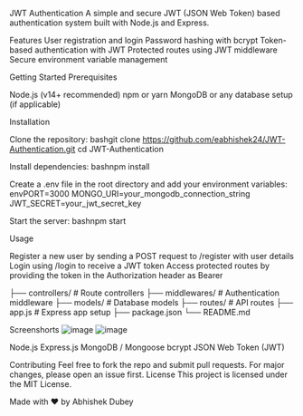 JWT Authentication A simple and secure JWT (JSON Web Token) based authentication system built with Node.js and Express. 

Features
User registration and login Password hashing with bcrypt Token-based authentication with JWT Protected routes using JWT middleware Secure environment variable management

Getting Started Prerequisites

Node.js (v14+ recommended) npm or yarn MongoDB or any database setup (if applicable)

Installation

Clone the repository: bashgit clone https://github.com/eabhishek24/JWT-Authentication.git cd JWT-Authentication

Install dependencies: bashnpm install

Create a .env file in the root directory and add your environment variables: envPORT=3000 MONGO_URI=your_mongodb_connection_string JWT_SECRET=your_jwt_secret_key

Start the server: bashnpm start

Usage

Register a new user by sending a POST request to /register with user details Login using /login to receive a JWT token Access protected routes by providing the token in the Authorization header as Bearer

├── controllers/      # Route controllers
├── middlewares/      # Authentication middleware
├── models/           # Database models
├── routes/           # API routes
├── app.js            # Express app setup
├── package.json
└── README.md

Screenshorts
![image](https://github.com/user-attachments/assets/3dd3819e-bdca-4401-a2bc-d1cb182142ba)
![image](https://github.com/user-attachments/assets/d819e70d-486a-4787-ba6d-0978ad19cf41)


Node.js Express.js MongoDB / Mongoose bcrypt JSON Web Token (JWT)

Contributing Feel free to fork the repo and submit pull requests. For major changes, please open an issue first. License This project is licensed under the MIT License.

Made with ❤️ by Abhishek Dubey
